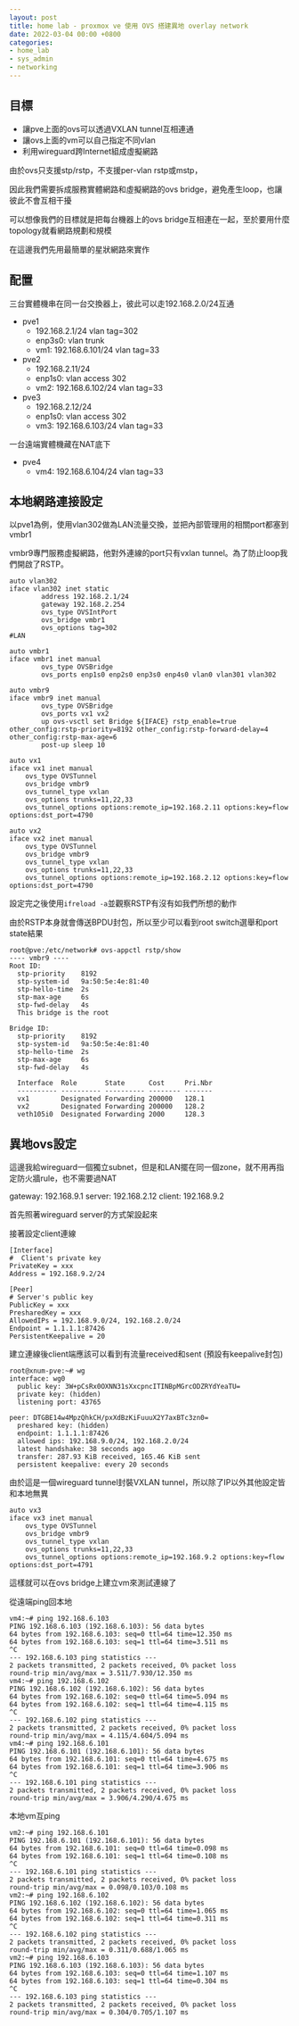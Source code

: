 ```yaml
---
layout: post
title: home lab - proxmox ve 使用 OVS 搭建異地 overlay network
date: 2022-03-04 00:00 +0800
categories:
- home_lab
- sys_admin
- networking
---
```


## 目標

- 讓pve上面的ovs可以透過VXLAN tunnel互相連通
- 讓ovs上面的vm可以自己指定不同vlan
- 利用wireguard跨Internet組成虛擬網路

由於ovs只支援stp/rstp，不支援per-vlan rstp或mstp，

因此我們需要拆成服務實體網路和虛擬網路的ovs bridge，避免產生loop，也讓彼此不會互相干擾

可以想像我們的目標就是把每台機器上的ovs bridge互相連在一起，至於要用什麼topology就看網路規劃和規模

在這邊我們先用最簡單的星狀網路來實作

## 配置

三台實體機串在同一台交換器上，彼此可以走192.168.2.0/24互通

- pve1
    - 192.168.2.1/24 vlan tag=302
    - enp3s0: vlan trunk
	- vm1: 192.168.6.101/24 vlan tag=33
- pve2
    - 192.168.2.11/24
    - enp1s0: vlan access 302
	- vm2: 192.168.6.102/24 vlan tag=33
- pve3
    - 192.168.2.12/24
    - enp1s0: vlan access 302
	- vm3: 192.168.6.103/24 vlan tag=33

一台遠端實體機藏在NAT底下

- pve4
	- vm4: 192.168.6.104/24 vlan tag=33

## 本地網路連接設定

以pve1為例，使用vlan302做為LAN流量交換，並把內部管理用的相關port都塞到vmbr1

vmbr9專門服務虛擬網路，他對外連線的port只有vxlan tunnel。為了防止loop我們開啟了RSTP。

```
auto vlan302
iface vlan302 inet static
        address 192.168.2.1/24
        gateway 192.168.2.254
        ovs_type OVSIntPort
        ovs_bridge vmbr1
        ovs_options tag=302
#LAN

auto vmbr1
iface vmbr1 inet manual
        ovs_type OVSBridge
        ovs_ports enp1s0 enp2s0 enp3s0 enp4s0 vlan0 vlan301 vlan302

auto vmbr9
iface vmbr9 inet manual
        ovs_type OVSBridge
        ovs_ports vx1 vx2
        up ovs-vsctl set Bridge ${IFACE} rstp_enable=true other_config:rstp-priority=8192 other_config:rstp-forward-delay=4 other_config:rstp-max-age=6
        post-up sleep 10

auto vx1
iface vx1 inet manual
    ovs_type OVSTunnel
    ovs_bridge vmbr9
    ovs_tunnel_type vxlan
    ovs_options trunks=11,22,33
    ovs_tunnel_options options:remote_ip=192.168.2.11 options:key=flow options:dst_port=4790

auto vx2
iface vx2 inet manual
    ovs_type OVSTunnel
    ovs_bridge vmbr9
    ovs_tunnel_type vxlan
    ovs_options trunks=11,22,33
    ovs_tunnel_options options:remote_ip=192.168.2.12 options:key=flow options:dst_port=4790
```

設定完之後使用`ifreload -a`並觀察RSTP有沒有如我們所想的動作

由於RSTP本身就會傳送BPDU封包，所以至少可以看到root switch選舉和port state結果

```
root@pve:/etc/network# ovs-appctl rstp/show
---- vmbr9 ----
Root ID:
  stp-priority    8192
  stp-system-id   9a:50:5e:4e:81:40
  stp-hello-time  2s
  stp-max-age     6s
  stp-fwd-delay   4s
  This bridge is the root

Bridge ID:
  stp-priority    8192
  stp-system-id   9a:50:5e:4e:81:40
  stp-hello-time  2s
  stp-max-age     6s
  stp-fwd-delay   4s

  Interface  Role       State      Cost     Pri.Nbr
  ---------- ---------- ---------- -------- -------
  vx1        Designated Forwarding 200000   128.1
  vx2        Designated Forwarding 200000   128.2
  veth105i0  Designated Forwarding 2000     128.3
```

## 異地ovs設定

這邊我給wireguard一個獨立subnet，但是和LAN擺在同一個zone，就不用再指定防火牆rule，也不需要過NAT

gateway: 192.168.9.1
server: 192.168.2.12
client: 192.168.9.2

首先照著wireguard server的方式架設起來

接著設定client連線

```
[Interface]
#  Client's private key
PrivateKey = xxx
Address = 192.168.9.2/24

[Peer]
# Server's public key
PublicKey = xxx
PresharedKey = xxx
AllowedIPs = 192.168.9.0/24, 192.168.2.0/24
Endpoint = 1.1.1.1:87426
PersistentKeepalive = 20
```

建立連線後client端應該可以看到有流量received和sent (預設有keepalive封包)

```
root@xnum-pve:~# wg
interface: wg0
  public key: 3W+pCsRx0OXNN31sXxcpncITINBpMGrcODZRYdYeaTU=
  private key: (hidden)
  listening port: 43765

peer: DTGBE14w4MpzQhkCH/pxXdBzKiFuuuX2Y7axBTc3zn0=
  preshared key: (hidden)
  endpoint: 1.1.1.1:87426
  allowed ips: 192.168.9.0/24, 192.168.2.0/24
  latest handshake: 38 seconds ago
  transfer: 287.93 KiB received, 165.46 KiB sent
  persistent keepalive: every 20 seconds
```

由於這是一個wireguard tunnel封裝VXLAN tunnel，所以除了IP以外其他設定皆和本地無異

```
auto vx3
iface vx3 inet manual
    ovs_type OVSTunnel
    ovs_bridge vmbr9
    ovs_tunnel_type vxlan
    ovs_options trunks=11,22,33
    ovs_tunnel_options options:remote_ip=192.168.9.2 options:key=flow options:dst_port=4791
```

這樣就可以在ovs bridge上建立vm來測試連線了

從遠端ping回本地

```
vm4:~# ping 192.168.6.103
PING 192.168.6.103 (192.168.6.103): 56 data bytes
64 bytes from 192.168.6.103: seq=0 ttl=64 time=12.350 ms
64 bytes from 192.168.6.103: seq=1 ttl=64 time=3.511 ms
^C
--- 192.168.6.103 ping statistics ---
2 packets transmitted, 2 packets received, 0% packet loss
round-trip min/avg/max = 3.511/7.930/12.350 ms
vm4:~# ping 192.168.6.102
PING 192.168.6.102 (192.168.6.102): 56 data bytes
64 bytes from 192.168.6.102: seq=0 ttl=64 time=5.094 ms
64 bytes from 192.168.6.102: seq=1 ttl=64 time=4.115 ms
^C
--- 192.168.6.102 ping statistics ---
2 packets transmitted, 2 packets received, 0% packet loss
round-trip min/avg/max = 4.115/4.604/5.094 ms
vm4:~# ping 192.168.6.101
PING 192.168.6.101 (192.168.6.101): 56 data bytes
64 bytes from 192.168.6.101: seq=0 ttl=64 time=4.675 ms
64 bytes from 192.168.6.101: seq=1 ttl=64 time=3.906 ms
^C
--- 192.168.6.101 ping statistics ---
2 packets transmitted, 2 packets received, 0% packet loss
round-trip min/avg/max = 3.906/4.290/4.675 ms
```

本地vm互ping

```
vm2:~# ping 192.168.6.101
PING 192.168.6.101 (192.168.6.101): 56 data bytes
64 bytes from 192.168.6.101: seq=0 ttl=64 time=0.098 ms
64 bytes from 192.168.6.101: seq=1 ttl=64 time=0.108 ms
^C
--- 192.168.6.101 ping statistics ---
2 packets transmitted, 2 packets received, 0% packet loss
round-trip min/avg/max = 0.098/0.103/0.108 ms
vm2:~# ping 192.168.6.102
PING 192.168.6.102 (192.168.6.102): 56 data bytes
64 bytes from 192.168.6.102: seq=0 ttl=64 time=1.065 ms
64 bytes from 192.168.6.102: seq=1 ttl=64 time=0.311 ms
^C
--- 192.168.6.102 ping statistics ---
2 packets transmitted, 2 packets received, 0% packet loss
round-trip min/avg/max = 0.311/0.688/1.065 ms
vm2:~# ping 192.168.6.103
PING 192.168.6.103 (192.168.6.103): 56 data bytes
64 bytes from 192.168.6.103: seq=0 ttl=64 time=1.107 ms
64 bytes from 192.168.6.103: seq=1 ttl=64 time=0.304 ms
^C
--- 192.168.6.103 ping statistics ---
2 packets transmitted, 2 packets received, 0% packet loss
round-trip min/avg/max = 0.304/0.705/1.107 ms
```
